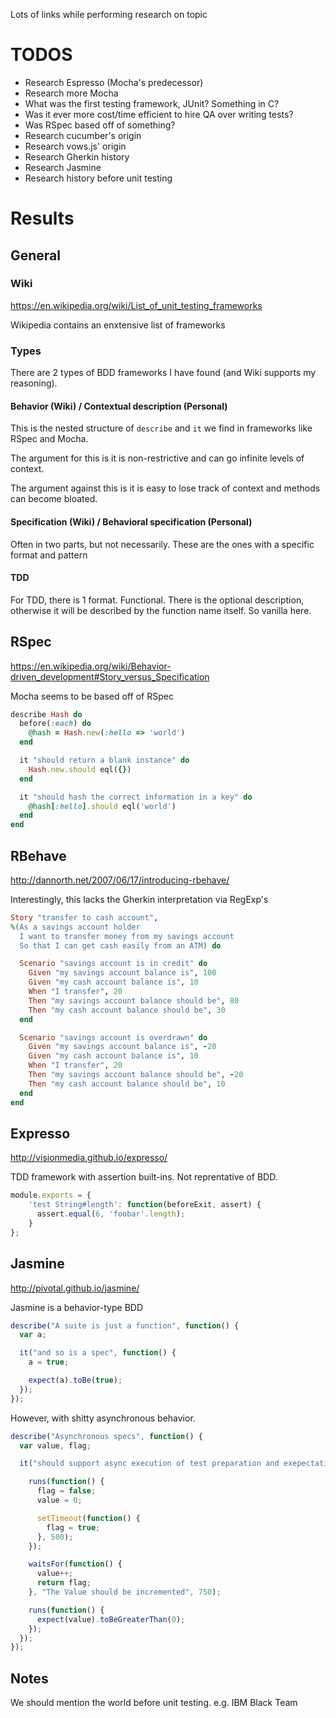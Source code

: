 Lots of links while performing research on topic

# TODOS

- Research Espresso (Mocha's predecessor)
- Research more Mocha
- What was the first testing framework, JUnit? Something in C?
- Was it ever more cost/time efficient to hire QA over writing tests?
- Was RSpec based off of something?
- Research cucumber's origin
- Research vows.js' origin
- Research Gherkin history
- Research Jasmine
- Research history before unit testing

# Results

## General
### Wiki
https://en.wikipedia.org/wiki/List_of_unit_testing_frameworks

Wikipedia contains an enxtensive list of frameworks

### Types
There are 2 types of BDD frameworks I have found (and Wiki supports my reasoning).

#### Behavior (Wiki) / Contextual description (Personal)
This is the nested structure of `describe` and `it` we find in frameworks like RSpec and Mocha.

The argument for this is it is non-restrictive and can go infinite levels of context.

The argument against this is it is easy to lose track of context and methods can become bloated.

#### Specification (Wiki) / Behavioral specification (Personal)
Often in two parts, but not necessarily. These are the ones with a specific format and pattern

#### TDD
For TDD, there is 1 format. Functional. There is the optional description, otherwise it will be described by the function name itself. So vanilla here.

## RSpec

https://en.wikipedia.org/wiki/Behavior-driven_development#Story_versus_Specification

Mocha seems to be based off of RSpec

```ruby
describe Hash do
  before(:each) do
    @hash = Hash.new(:hello => 'world')
  end

  it "should return a blank instance" do
    Hash.new.should eql({})
  end

  it "should hash the correct information in a key" do
    @hash[:hello].should eql('world')
  end
end
```


## RBehave
http://dannorth.net/2007/06/17/introducing-rbehave/

Interestingly, this lacks the Gherkin interpretation via RegExp's

```ruby
Story "transfer to cash account",
%(As a savings account holder
  I want to transfer money from my savings account
  So that I can get cash easily from an ATM) do

  Scenario "savings account is in credit" do
    Given "my savings account balance is", 100
    Given "my cash account balance is", 10
    When "I transfer", 20
    Then "my savings account balance should be", 80
    Then "my cash account balance should be", 30
  end

  Scenario "savings account is overdrawn" do
    Given "my savings account balance is", -20
    Given "my cash account balance is", 10
    When "I transfer", 20
    Then "my savings account balance should be", -20
    Then "my cash account balance should be", 10
  end
end
```

## Expresso
http://visionmedia.github.io/expresso/

TDD framework with assertion built-ins. Not reprentative of BDD.

```js
module.exports = {
    'test String#length': function(beforeExit, assert) {
      assert.equal(6, 'foobar'.length);
    }
};
```

## Jasmine
http://pivotal.github.io/jasmine/

Jasmine is a behavior-type BDD

```js
describe("A suite is just a function", function() {
  var a;

  it("and so is a spec", function() {
    a = true;

    expect(a).toBe(true);
  });
});
```

However, with shitty asynchronous behavior.

```js
describe("Asynchronous specs", function() {
  var value, flag;

  it("should support async execution of test preparation and exepectations", function() {

    runs(function() {
      flag = false;
      value = 0;

      setTimeout(function() {
        flag = true;
      }, 500);
    });

    waitsFor(function() {
      value++;
      return flag;
    }, "The Value should be incremented", 750);

    runs(function() {
      expect(value).toBeGreaterThan(0);
    });
  });
});
```

## Notes
We should mention the world before unit testing. e.g. IBM Black Team